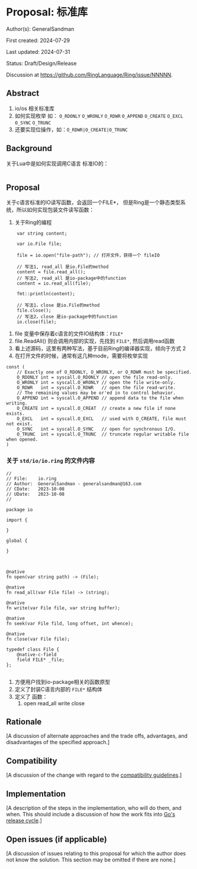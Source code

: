 # Proposal: 标准库

Author(s): GeneralSandman

First created: 2024-07-29

Last updated: 2024-07-31

Status: Draft/Design/Release

Discussion at https://github.com/RingLanguage/Ring/issue/NNNNN.

## Abstract

1. io/os 相关标准库
2. 如何实现枚举 如：
`O_RDONLY` `O_WRONLY` `O_RDWR` `O_APPEND` `O_CREATE` `O_EXCL` `O_SYNC` `O_TRUNC`
3. 还要实现位操作，如：`O_RDWR|O_CREATE|O_TRUNC`

## Background

关于Lua中是如何实现调用C语言 标准IO的：

```lua
```

## Proposal

关于c语言标准的IO读写函数，会返回一个FILE*， 但是Ring是一个静态类型系统，所以如何实现包装文件读写函数：


1. 关于Ring的编程

```ring
    var string content;

    var io.File file;

    file = io.open("file-path"); // 打开文件，获得一个 fileIO

    // 写法1, read_all 是io.File的method
    content = file.read_all();
    // 写法2, read_all 是io-package中的function
    content = io.read_all(file);

    fmt::println(content);

    // 写法1，close 是io.File的method
    file.close();
    // 写法2，close 是io-package中的function
    io.close(file);
```



1. file 变量中保存着c语言的文件IO结构体：`FILE*`
2. file.ReadAll() 则会调用内部的实现，先找到 `FILE*`, 然后调用read函数
3. 看上述源码，这里有两种写法，基于目前Ring的编译器实现，倾向于方式 2
4. 在打开文件的时候，通常有这几种mode，需要将枚举实现
```
const (
	// Exactly one of O_RDONLY, O_WRONLY, or O_RDWR must be specified.
	O_RDONLY int = syscall.O_RDONLY // open the file read-only.
	O_WRONLY int = syscall.O_WRONLY // open the file write-only.
	O_RDWR   int = syscall.O_RDWR   // open the file read-write.
	// The remaining values may be or'ed in to control behavior.
	O_APPEND int = syscall.O_APPEND // append data to the file when writing.
	O_CREATE int = syscall.O_CREAT  // create a new file if none exists.
	O_EXCL   int = syscall.O_EXCL   // used with O_CREATE, file must not exist.
	O_SYNC   int = syscall.O_SYNC   // open for synchronous I/O.
	O_TRUNC  int = syscall.O_TRUNC  // truncate regular writable file when opened.
)
```



### 关于 `std/io/io.ring` 的文件内容

```ring
//
// File:    io.ring
// Author:  GeneralSandman - generalsandman@163.com
// CDate:   2023-10-08
// UDate:   2023-10-08
//

package io

import {

}

global {

}



@native
fn open(var string path) -> (File);

@native
fn read_all(var File file) -> (string);

@native
fn write(var File file, var string buffer);

@native
fn seek(var File fild, long offset, int whence);

@native
fn close(var File file);

typedef class File {
	@native-c-field
	field FILE* _file;
};


```

1. 方便用户找到io-package相关的函数原型
1. 定义了封装C语言内部的 `FILE*` 结构体
2. 定义了 函数：
   1. open read_all write close



## Rationale

[A discussion of alternate approaches and the trade offs, advantages, and disadvantages of the specified approach.]

## Compatibility

[A discussion of the change with regard to the
[compatibility guidelines](https://go.dev/doc/go1compat).]

## Implementation

[A description of the steps in the implementation, who will do them, and when.
This should include a discussion of how the work fits into [Go's release cycle](https://go.dev/wiki/Go-Release-Cycle).]

## Open issues (if applicable)

[A discussion of issues relating to this proposal for which the author does not
know the solution. This section may be omitted if there are none.]